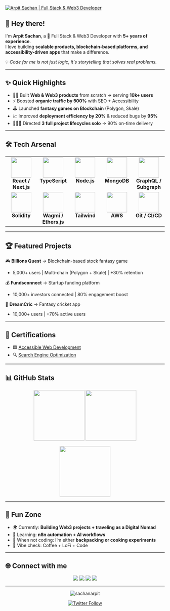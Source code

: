 [![Arpit Sachan | Full Stack & Web3 Developer](https://pimp-my-readme.webapp.io/pimp-my-readme/wavy-banner?subtitle=Full%20Stack%20%7C%20Web3%20%7C%20Accessibility%20Engineer&title=Arpit%20Sachan)](https://arpitsachan.com)

## 👋 Hey there!  
I'm **Arpit Sachan**, a 🚀 Full Stack & Web3 Developer with **5+ years of experience**.  
I love building **scalable products, blockchain-based platforms, and accessibility-driven apps** that make a difference.  

💡 *Code for me is not just logic, it's storytelling that solves real problems.*  

---

## ✨ Quick Highlights  
- 👨‍💻 Built **Web & Web3 products** from scratch → serving **10k+ users**  
- ⚡ Boosted **organic traffic by 500%** with SEO + Accessibility   
- 🕹️ Launched **fantasy games on Blockchain** (Polygon, Skale)  
- 📈 Improved **deployment efficiency by 20%** & reduced bugs by **95%**  
- 🧑‍🤝‍🧑 Directed **3 full project lifecycles solo** → 90% on-time delivery  

---

## 🛠️ Tech Arsenal  

<table align="center">
<tbody>
<tr valign="top">
<td width="20%" align="center"><img height="64px" src="https://cdn.svgporn.com/logos/react.svg"><br><b>React / Next.js</b></td>
<td width="20%" align="center"><img height="64px" src="https://cdn.svgporn.com/logos/typescript-icon.svg"><br><b>TypeScript</b></td>
<td width="20%" align="center"><img height="64px" src="https://cdn.svgporn.com/logos/nodejs.svg"><br><b>Node.js</b></td>
<td width="20%" align="center"><img height="64px" src="https://cdn.svgporn.com/logos/mongodb.svg"><br><b>MongoDB</b></td>
<td width="20%" align="center"><img height="64px" src="https://cdn.svgporn.com/logos/graphql.svg"><br><b>GraphQL / Subgraph</b></td>
</tr>
<tr valign="top">
<td width="20%" align="center"><img height="64px" src="https://cdn.svgporn.com/logos/ethereum.svg"><br><b>Solidity</b></td>
<td width="20%" align="center"><img height="64px" src="https://cdn.svgporn.com/logos/wagmi.svg"><br><b>Wagmi / Ethers.js</b></td>
<td width="20%" align="center"><img height="64px" src="https://cdn.svgporn.com/logos/tailwindcss-icon.svg"><br><b>Tailwind</b></td>
<td width="20%" align="center"><img height="64px" src="https://cdn.svgporn.com/logos/amazon-web-services.svg"><br><b>AWS</b></td>
<td width="20%" align="center"><img height="64px" src="https://cdn.svgporn.com/logos/git-icon.svg"><br><b>Git / CI/CD</b></td>
</tr>
</tbody>
</table>  

---

## 🏆 Featured Projects  

🎮 **Billions Quest** → Blockchain-based stock fantasy game  
- 5,000+ users | Multi-chain (Polygon + Skale) | +30% retention  

💰 **Fundsconnect** → Startup funding platform  
- 10,000+ investors connected | 80% engagement boost  

🏏 **DreamCric** → Fantasy cricket app  
- 10,000+ users | +70% active users  


---

## 📜 Certifications  
- 🟦 [Accessible Web Development](https://shorturl.at/haEH5)  
- 🔍 [Search Engine Optimization](https://shorturl.at/zkWIR)  

---

## 📊 GitHub Stats  

<p align="center">
  <img src="https://github-readme-stats.vercel.app/api?username=sachanarpit&show_icons=true&theme=tokyonight&hide_border=true" height="160"/>
  <img src="https://github-readme-streak-stats.herokuapp.com?user=sachanarpit&theme=tokyonight&hide_border=true" height="160"/>
</p>
<p align="center">
  <img src="https://github-readme-stats.vercel.app/api/top-langs?username=sachanarpit&layout=compact&theme=tokyonight&hide_border=true" height="160"/>
</p>

---

## 🎯 Fun Zone  

- 🌍 Currently: **Building Web3 projects + traveling as a Digital Nomad**  
- 📖 Learning: **n8n automation + AI workflows**  
- 🍳 When not coding: I’m either **backpacking or cooking experiments**  
- 🎵 Vibe check: Coffee + LoFi + Code  

---

## 🌐 Connect with me  

<p align="center">
  <a href="https://linkedin.com/in/sachanarpit"><img src="https://img.shields.io/badge/LinkedIn-0077B5?style=for-the-badge&logo=linkedin&logoColor=white"></a>
  <a href="https://twitter.com/sachanarpit1"><img src="https://img.shields.io/badge/Twitter-1DA1F2?style=for-the-badge&logo=twitter&logoColor=white"></a>
  <a href="https://instagram.com/arpitsachanofficial"><img src="https://img.shields.io/badge/Instagram-E4405F?style=for-the-badge&logo=instagram&logoColor=white"></a>
  <a href="https://codepen.io/sachanarpit"><img src="https://img.shields.io/badge/Codepen-1d1e22?style=for-the-badge&logo=codepen&logoColor=white"></a>
</p>

---

<p align="center"><img src="https://komarev.com/ghpvc/?username=sachanarpit&label=Profile%20views&color=0e75b6&style=flat" alt="sachanarpit" /></p>
<p align="center"><a href="https://twitter.com/sachanarpit1"><img src="https://img.shields.io/twitter/follow/sachanarpit1?logo=twitter&style=for-the-badge" alt="Twitter Follow" /></a></p>
